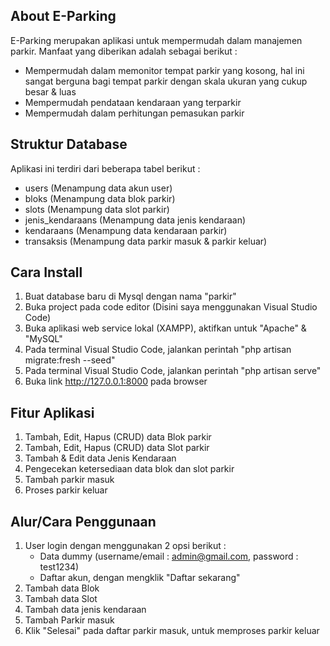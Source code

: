 ## About E-Parking

E-Parking merupakan aplikasi untuk mempermudah dalam manajemen parkir. Manfaat yang diberikan adalah sebagai berikut :

- Mempermudah dalam memonitor tempat parkir yang kosong, hal ini sangat berguna bagi tempat parkir dengan skala ukuran yang cukup besar & luas
- Mempermudah pendataan kendaraan yang terparkir
- Mempermudah dalam perhitungan pemasukan parkir

## Struktur Database

Aplikasi ini terdiri dari beberapa tabel berikut :

- users (Menampung data akun user)
- bloks (Menampung data blok parkir)
- slots (Menampung data slot parkir)
- jenis_kendaraans (Menampung data jenis kendaraan)
- kendaraans (Menampung data kendaraan parkir)
- transaksis (Menampung data parkir masuk & parkir keluar)

## Cara Install

1. Buat database baru di Mysql dengan nama "parkir"
2. Buka project pada code editor (Disini saya menggunakan Visual Studio Code)
3. Buka aplikasi web service lokal (XAMPP), aktifkan untuk "Apache" & "MySQL"
4. Pada terminal Visual Studio Code, jalankan perintah "php artisan migrate:fresh --seed"
5. Pada terminal Visual Studio Code, jalankan perintah "php artisan serve"
6. Buka link http://127.0.0.1:8000 pada browser

## Fitur Aplikasi

1. Tambah, Edit, Hapus (CRUD) data Blok parkir
2. Tambah, Edit, Hapus (CRUD) data Slot parkir
3. Tambah & Edit data Jenis Kendaraan
4. Pengecekan ketersediaan data blok dan slot parkir
5. Tambah parkir masuk
6. Proses parkir keluar

## Alur/Cara Penggunaan

1. User login dengan menggunakan 2 opsi berikut :
    - Data dummy (username/email : admin@gmail.com, password : test1234)
    - Daftar akun, dengan mengklik "Daftar sekarang"
2. Tambah data Blok 
3. Tambah data Slot
4. Tambah data jenis kendaraan
5. Tambah Parkir masuk
6. Klik "Selesai" pada daftar parkir masuk, untuk memproses parkir keluar